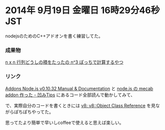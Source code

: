 2014年 9月19日 金曜日 16時29分46秒 JST
===

nodejsのためのC++アドオンを書く練習してた。

### 成果物

[n x n 行列どうしの積をたったの n^3 ぽっちで計算するやつ](https://github.com/cympfh/nodejs_addon_sample)

### リンク

[Addons Node.js v0.10.32 Manual & Documentation](http://nodejs.org/api/addons.html)
と
[node.js の mecab addon 作った - 凹みTips](http://tips.hecomi.com/entry/20120611/1339347112)
にあるコード全部読んで動かしてみて、

で、実際自分のコードを書くときには
[v8: v8::Object Class Reference](http://izs.me/v8-docs/classv8_1_1Object.html#a7310ce3ee18744c0971356dad8e2bed1)
を見ながらぽちぽちやってた。

思ってたより簡単で早いしcoffeeで使えると思えば楽しい。
